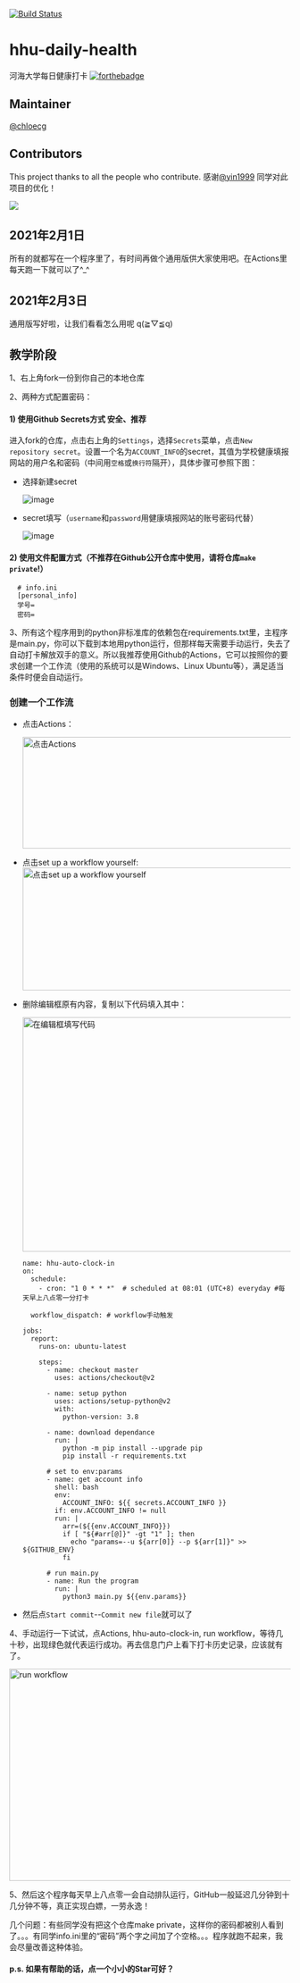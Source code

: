 <a href="https://github.com/chloceg/hhu-daily-health-common/actions"><img src="https://badgen.net/badge/test/passing/green" alt="Build Status"></a>

# hhu-daily-health
河海大学每日健康打卡
[![forthebadge](https://forthebadge.com/images/badges/made-with-python.svg)](https://forthebadge.com)

## Maintainer
[@chloecg](https://github.com/chloceg)

## Contributors
This project thanks to all the people who contribute. 
感谢[@yin1999](https://www.github.com/yin1999) 同学对此项目的优化！

<a href="https://github.com/chloceg/hhu-daily-health-common/graphs/contributors"><img src="https://contrib.rocks/image?repo=chloceg/hhu-daily-health-common" /></a>

## 2021年2月1日
所有的就都写在一个程序里了，有时间再做个通用版供大家使用吧。在Actions里每天跑一下就可以了^_^ 

## 2021年2月3日
通用版写好啦，让我们看看怎么用呢 q(≧▽≦q)
## 教学阶段
1、右上角fork一份到你自己的本地仓库

2、两种方式配置密码：
#### 1) 使用Github Secrets方式 安全、推荐
进入fork的仓库，点击右上角的`Settings`，选择`Secrets`菜单，点击`New repository secret`。设置一个名为`ACCOUNT_INFO`的secret，其值为学校健康填报网站的用户名和密码（中间用`空格`或`换行符`隔开），具体步骤可参照下图：

- 选择新建secret

     ![image](https://user-images.githubusercontent.com/15844309/115863698-6865fb00-a468-11eb-8d79-14453ac752b1.png)

- secret填写（`username`和`password`用健康填报网站的账号密码代替）

     ![image](https://user-images.githubusercontent.com/15844309/115863310-dcec6a00-a467-11eb-8fd4-c7683ce17a60.png)

#### 2) 使用文件配置方式（不推荐在Github公开仓库中使用，请将仓库`make private`!）

      # info.ini
      [personal_info]
      学号=
      密码=

3、所有这个程序用到的python非标准库的依赖包在requirements.txt里，主程序是main.py，你可以下载到本地用python运行，但那样每天需要手动运行，失去了自动打卡解放双手的意义。所以我推荐使用Github的Actions，它可以按照你的要求创建一个工作流（使用的系统可以是Windows、Linux Ubuntu等），满足适当条件时便会自动运行。

### 创建一个工作流

- 点击Actions：

    <img width="800" height="200" src="https://i.loli.net/2021/02/17/6xD2mHTnZde5fzW.jpg" alt="点击Actions"/>


- 点击set up a workflow yourself:
    <img width="800" height="220" src="https://i.loli.net/2021/02/17/LbwJIu3CK2BFUHc.jpg" alt="点击set up a workflow yourself"/>


- 删除编辑框原有内容，复制以下代码填入其中：

    <img width="800" height="420" src="https://i.loli.net/2021/02/17/8zEvtqRMXWa2Jej.jpg" alt="在编辑框填写代码"/>


    ```
    name: hhu-auto-clock-in
    on:
      schedule:
        - cron: "1 0 * * *"  # scheduled at 08:01 (UTC+8) everyday #每天早上八点零一分打卡

      workflow_dispatch: # workflow手动触发

    jobs:
      report:
        runs-on: ubuntu-latest

        steps:
          - name: checkout master
            uses: actions/checkout@v2

          - name: setup python
            uses: actions/setup-python@v2
            with: 
              python-version: 3.8

          - name: download dependance
            run: |
              python -m pip install --upgrade pip
              pip install -r requirements.txt

          # set to env:params
          - name: get account info
            shell: bash
            env: 
              ACCOUNT_INFO: ${{ secrets.ACCOUNT_INFO }}
            if: env.ACCOUNT_INFO != null
            run: |
              arr=(${{env.ACCOUNT_INFO}})
              if [ "${#arr[@]}" -gt "1" ]; then
                echo "params=--u ${arr[0]} --p ${arr[1]}" >> ${GITHUB_ENV}
              fi

          # run main.py
          - name: Run the program
            run: |
              python3 main.py ${{env.params}}
    ```

- 然后点`Start commit`--`Commit new file`就可以了

4、手动运行一下试试，点Actions, hhu-auto-clock-in, run workflow，等待几十秒，出现绿色就代表运行成功。再去信息门户上看下打卡历史记录，应该就有了。

<img width="800" height="380" src="https://i.loli.net/2021/02/17/8FgyTWJCA7BMVUe.jpg" alt="run workflow"/>
  
5、然后这个程序每天早上八点零一会自动排队运行，GitHub一般延迟几分钟到十几分钟不等，真正实现白嫖，一劳永逸！

几个问题：有些同学没有把这个仓库make private，这样你的密码都被别人看到了。。。有同学info.ini里的“密码”两个字之间加了个空格。。。程序就跑不起来，我会尽量改善这种体验。

#### p.s. 如果有帮助的话，点一个小小的Star可好？
